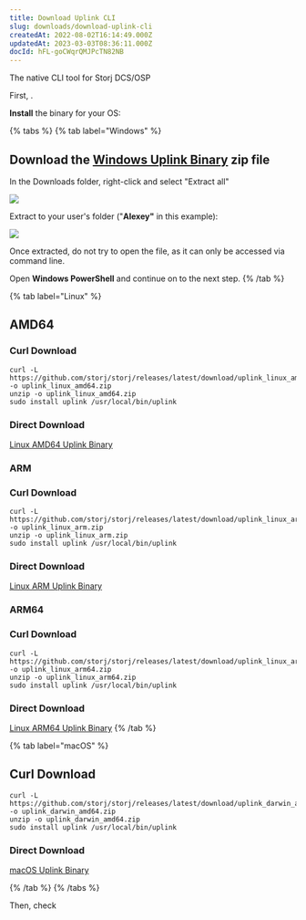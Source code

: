 ```yaml
---
title: Download Uplink CLI
slug: downloads/download-uplink-cli
createdAt: 2022-08-02T16:14:49.000Z
updatedAt: 2023-03-03T08:36:11.000Z
docId: hFL-goCWqrQMJPcTN82NB
---
```


The native CLI tool for Storj DCS/OSP

First, [](docId:HeEf9wiMdlQx9ZdS_-oZS).&#x20;

**Install** the binary for your OS:

{% tabs %}
{% tab label="Windows" %}

## Download the [Windows Uplink Binary](https://github.com/storj/storj/releases/latest/download/uplink_windows_amd64.zip) zip file

In the Downloads folder, right-click and select "Extract all"

![](https://archbee-image-uploads.s3.amazonaws.com/kv3plx2xmXcUGcVl4Lttj/3pxVa-qpfcR1iuwSu-osg_win-01.png)

Extract to your user's folder ("**Alexey"** in this example):

![](https://archbee-image-uploads.s3.amazonaws.com/kv3plx2xmXcUGcVl4Lttj/5VOWlcnwm4uurnq7IqooH_win-02.png)

Once extracted, do not try to open the file, as it can only be accessed via command line.

Open **Windows PowerShell** and continue on to the next step.
{% /tab %}

{% tab label="Linux" %}

## AMD64

### Curl Download

```Text
curl -L https://github.com/storj/storj/releases/latest/download/uplink_linux_amd64.zip -o uplink_linux_amd64.zip
unzip -o uplink_linux_amd64.zip
sudo install uplink /usr/local/bin/uplink
```

### Direct Download

[Linux AMD64 Uplink Binary](https://github.com/storj/storj/releases/latest/download/uplink_linux_amd64.zip)

### ARM

### Curl Download

```Text
curl -L https://github.com/storj/storj/releases/latest/download/uplink_linux_arm.zip -o uplink_linux_arm.zip
unzip -o uplink_linux_arm.zip
sudo install uplink /usr/local/bin/uplink
```

### Direct Download

[Linux ARM Uplink Binary](https://github.com/storj/storj/releases/latest/download/uplink_linux_arm.zip)

### ARM64

### Curl Download

```Text
curl -L https://github.com/storj/storj/releases/latest/download/uplink_linux_arm64.zip -o uplink_linux_arm64.zip
unzip -o uplink_linux_arm64.zip
sudo install uplink /usr/local/bin/uplink
```

### Direct Download

[Linux ARM64 Uplink Binary](https://github.com/storj/storj/releases/latest/download/uplink_linux_arm64.zip)
{% /tab %}

{% tab label="macOS" %}

## Curl Download

```Text
curl -L https://github.com/storj/storj/releases/latest/download/uplink_darwin_amd64.zip -o uplink_darwin_amd64.zip
unzip -o uplink_darwin_amd64.zip
sudo install uplink /usr/local/bin/uplink
```

### Direct Download

[macOS Uplink Binary](https://github.com/storj/storj/releases/latest/download/uplink_darwin_amd64.zip)

{% /tab %}
{% /tabs %}

Then, check [](docId:TbMdOGCAXNWyPpQmH6EOq)&#x20;
